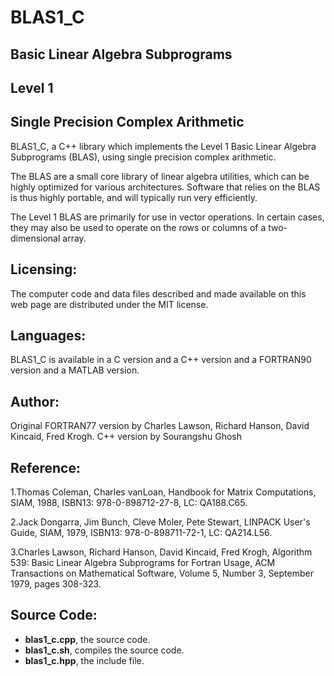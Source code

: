# BLAS1_C
## Basic Linear Algebra Subprograms
## Level 1
## Single Precision Complex Arithmetic
BLAS1_C, a C++ library which implements the Level 1 Basic Linear Algebra Subprograms (BLAS), using single precision complex arithmetic.

The BLAS are a small core library of linear algebra utilities, which can be highly optimized for various architectures. Software that relies on the BLAS is thus highly portable, and will typically run very efficiently.

The Level 1 BLAS are primarily for use in vector operations. In certain cases, they may also be used to operate on the rows or columns of a two-dimensional array.

## Licensing:
The computer code and data files described and made available on this web page are distributed under the MIT license.

## Languages:
BLAS1_C is available in a C version and a C++ version and a FORTRAN90 version and a MATLAB version.

## Author:
Original FORTRAN77 version by Charles Lawson, Richard Hanson, David Kincaid, Fred Krogh. C++ version by Sourangshu Ghosh

## Reference:

1.Thomas Coleman, Charles vanLoan,
Handbook for Matrix Computations,
SIAM, 1988,
ISBN13: 978-0-898712-27-8,
LC: QA188.C65.

2.Jack Dongarra, Jim Bunch, Cleve Moler, Pete Stewart,
LINPACK User's Guide,
SIAM, 1979,
ISBN13: 978-0-898711-72-1,
LC: QA214.L56.

3.Charles Lawson, Richard Hanson, David Kincaid, Fred Krogh,
Algorithm 539: Basic Linear Algebra Subprograms for Fortran Usage,
ACM Transactions on Mathematical Software,
Volume 5, Number 3, September 1979, pages 308-323.

## Source Code:
- **blas1_c.cpp**, the source code.
- **blas1_c.sh**, compiles the source code.
- **blas1_c.hpp**, the include file.
